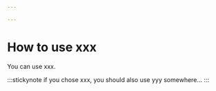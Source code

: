 ```yaml
---

---
```


# How to use xxx

You can use xxx.

:::stickynote
if you chose xxx, you should also use yyy somewhere…
:::